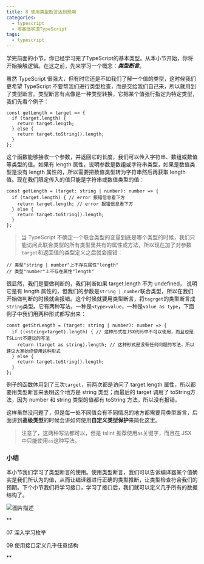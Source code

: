 ```yaml
---
title: 8 使用类型断言达到预期
categories: 
  - typescript
  - 零基础学透TypeScript
tags: 
  - typescript
---
```


学完前面的小节，你已经学习完了TypeScript的基本类型。从本小节开始，你将开始接触逻辑。在这之前，先来学习一个概念：***类型断言***。

虽然 TypeScript
很强大，但有时它还是不如我们了解一个值的类型，这时候我们更希望
TypeScript
不要帮我们进行类型检查，而是交给我们自己来，所以就用到了类型断言。类型断言有点像是一种类型转换，它把某个值强行指定为特定类型，我们先看个例子：

``` {.language-javascript}
const getLength = target => {
  if (target.length) {
    return target.length;
  } else {
    return target.toString().length;
  }
};
```

这个函数能够接收一个参数，并返回它的长度，我们可以传入字符串、数组或数值等类型的值。如果有
length 属性，说明参数是数组或字符串类型，如果是数值类型是没有 length
属性的，所以需要把数值类型转为字符串然后再获取 length
值。现在我们限定传入的值只能是字符串或数值类型的值：

``` {.language-typescript}
const getLength = (target: string | number): number => {
  if (target.length) { // error 报错信息看下方
    return target.length; // error 报错信息看下方
  } else {
    return target.toString().length;
  }
};
```

> 当 TypeScript
> 不确定一个联合类型的变量到底是哪个类型的时候，我们只能访问此联合类型的所有类型里共有的属性或方法，所以现在加了对参数`target`和返回值的类型定义之后就会报错：

``` {.language-typescript}
// 类型"string | number"上不存在属性"length"
// 类型"number"上不存在属性"length"
```

很显然，我们是要做判断的，我们判断如果 target.length 不为 undefined，
说明它是有 length
属性的，但我们的参数是`string | number`联合类型，所以在我们开始做判断的时候就会报错。这个时候就要用类型断言，将`tagrget`的类型断言成`string`类型。它有两种写法，一种是`<type>value`，一种是`value as type`，下面例子中我们用两种形式都写出来：

``` {.language-typescript}
const getStrLength = (target: string | number): number => {
  if ((<string>target).length) { // 这种形式在JSX代码中不可以使用，而且也是TSLint不建议的写法
    return (target as string).length; // 这种形式是没有任何问题的写法，所以建议大家始终使用这种形式
  } else {
    return target.toString().length;
  }
};
```

例子的函数体用到了三次`target`，前两次都是访问了 target.length
属性，所以都要用类型断言来表明这个地方是 string 类型；而最后的 target
调用了 toString方法，因为 number 和 string 类型的值都有 toString
方法，所以没有报错。

这样虽然没问题了，但是每一处不同值会有不同情况的地方都需要用类型断言，后面讲到**高级类型**的时候会讲如何使用**自定义类型保护**来简化这里。

> 注意了，这两种写法都可以，但是 tslint 推荐使用`as`关键字，而且在 JSX
> 中只能使用`as`这种写法。

### 小结

本小节我们学习了类型断言的使用。使用类型断言，我们可以告诉编译器某个值确实是我们所认为的值，从而让编译器进行正确的类型推断，让类型检查符合我们的预期。下个小节我们将学习接口，学习了接口后，我们就可以定义几乎所有的数据结构了。

![图片描述](http://img.mukewang.com/5cf4bfc100015d6b16000232.jpg)

[](/read/35/article/344)

**

07 深入学习枚举

[](/read/35/article/346)

09 使用接口定义几乎任意结构

**
